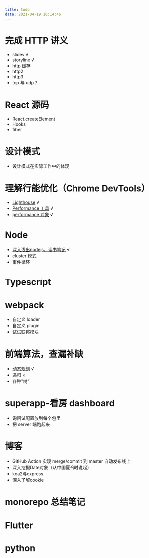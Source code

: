 ```yaml
---
title: todo
date: 2021-04-19 16:14:46
---
```


# 完成 HTTP 讲义

- slidev √
- storyline √
- http 缓存
- http2
- http3
- tcp 与 udp？

# React 源码

- React.createElement
- Hooks
- fiber

# 设计模式

- 设计模式在实际工作中的体现

# 理解行能优化（Chrome DevTools）

- [Lighthouse][2] √
- [Performance 工具][4] √
- [performance 对象][3] √

# Node

- [深入浅出nodejs，读书笔记][5] √
- cluster 模式
- 事件循环

# Typescript

# webpack

- 自定义 loader
- 自定义 plugin
- 试试联邦模块

# 前端算法，查漏补缺

- [动态规划][1] √
- 递归 ×
- 各种”树“

# superapp-看房 dashboard

- 询问试配置放到每个包里
- 把 server 端跑起来

# 博客

- GitHub Action 实现 merge/commit 到 master 自动发布线上
- 深入挖掘Date对象（从中国夏令时说起）
- koa2与express
- 深入了解cookie

# monorepo 总结笔记

# Flutter

# python

[1]: https://jianghong.site/2021/05/14/%E7%AE%97%E6%B3%95%E4%B9%8B%E5%8A%A8%E6%80%81%E8%A7%84%E5%88%92/
[2]: https://jianghong.site/2021/05/21/%E8%A1%8C%E8%83%BD%E4%BC%98%E5%8C%96%E4%B9%8BLighthouse/
[3]: https://jianghong.site/2021/05/30/%E6%80%A7%E8%83%BD%E4%BC%98%E5%8C%96%E4%B9%8Bwindow.performance/
[4]: https://jianghong.site/2021/06/03/%E8%A1%8C%E8%83%BD%E4%BC%98%E5%8C%96%E4%B9%8BPerformance%E5%B7%A5%E5%85%B7/
[5]: https://jianghong.site/2021/07/13/nodejs%E6%B7%B1%E5%85%A5%E6%B5%85%E5%87%BA%E8%AF%BB%E5%90%8E%E6%84%9F/
